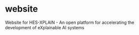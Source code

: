 # website

Website for HES-XPLAIN - An open platform for accelerating the development of eXplainable AI systems
